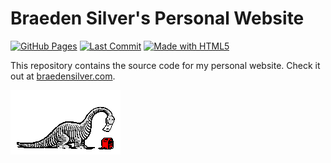 # Braeden Silver's Personal Website

[![GitHub Pages](https://img.shields.io/badge/hosted%20on-GitHub%20Pages-blue?logo=github)](https://braedensilver.github.io/)
[![Last Commit](https://img.shields.io/github/last-commit/BraedenSilver/BraedenSilver.github.io)](https://github.com/BraedenSilver/BraedenSilver.github.io/commits/main)
[![Made with HTML5](https://img.shields.io/badge/made%20with-HTML5-orange?logo=html5&logoColor=white)](https://developer.mozilla.org/en-US/docs/Web/Guide/HTML/HTML5)

This repository contains the source code for my personal website. Check it out at [braedensilver.com](https://braedensilver.com).

![Dinosaur sending mail](assets/dino-mail.gif)

